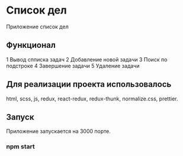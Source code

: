 # Список дел
  Приложение список дел 
  
## Функционал
 1 Вывод спписка задач
 2 Добавление новой задачи
 3 Поиск по подстроке
 4 Завершение задачи
 5 Удаление задачи

## Для реализации проекта использовалось
 html,
 scss,
 js,
 redux,
 react-redux,
 redux-thunk,
 normalize.css,
 prettier.
 
 ## Запуск
  Приложение запускается на 3000 порте.
 
 ### npm start
  

